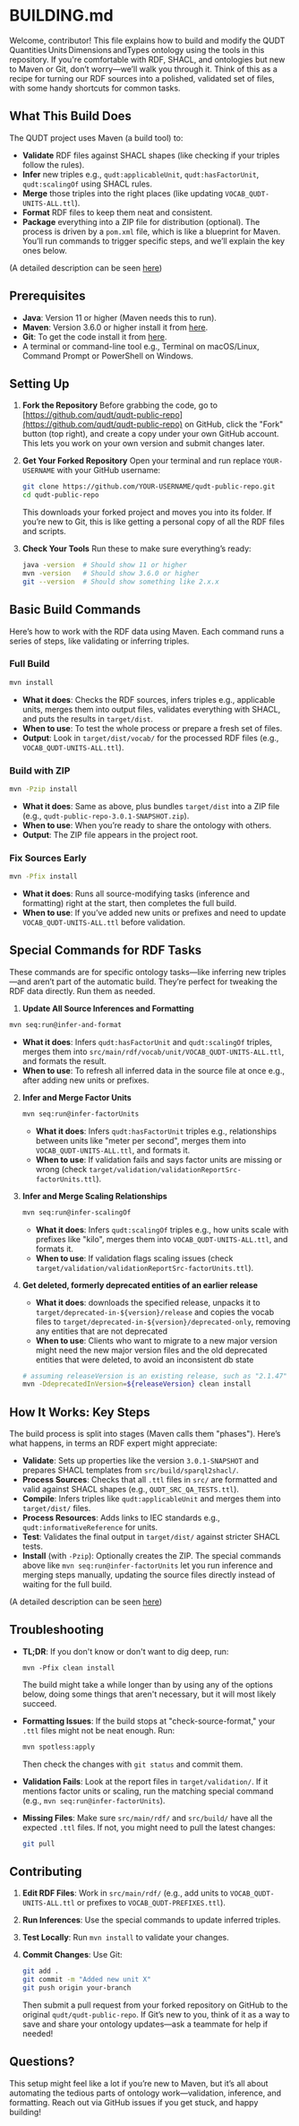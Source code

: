 # BUILDING.md

Welcome, contributor! This file explains how to build and modify the QUDT Quantities Units Dimensions andTypes
ontology using the tools in this repository. If you're comfortable with RDF, SHACL, and ontologies but new to Maven or Git, don’t worry—we’ll walk you through it. Think of this as a recipe for turning our RDF sources into a polished, validated set of files, with some handy shortcuts for common tasks.

## What This Build Does

The QUDT project uses Maven (a build tool) to:
- **Validate** RDF files against SHACL shapes (like checking if your triples follow the rules).
- **Infer** new triples e.g., `qudt:applicableUnit`, `qudt:hasFactorUnit`, `qudt:scalingOf` using SHACL rules.
- **Merge** those triples into the right places (like updating `VOCAB_QUDT-UNITS-ALL.ttl`).
- **Format** RDF files to keep them neat and consistent.
- **Package** everything into a ZIP file for distribution (optional).
The process is driven by a `pom.xml` file, which is like a blueprint for Maven. You’ll run commands to trigger specific steps, and we’ll explain the key ones below.

(A detailed description can be seen [here](https://github.com/qudt/qudt-public-repo/wiki/QUDT_Build_Execution_Flow))

## Prerequisites

- **Java**: Version 11 or higher (Maven needs this to run).
- **Maven**: Version 3.6.0 or higher install it from [here](https://maven.apache.org/download.cgi).
- **Git**: To get the code install it from [here](https://git-scm.com/downloads).
- A terminal or command-line tool e.g., Terminal on macOS/Linux, Command Prompt or PowerShell on Windows.

## Setting Up

1. **Fork the Repository**
   Before grabbing the code, go to [https://github.com/qudt/qudt-public-repo](https://github.com/qudt/qudt-public-repo) on GitHub, click the "Fork" button (top right), and create a copy under your own GitHub account. This lets you work on your own version and submit changes later.
2. **Get Your Forked Repository**
   Open your terminal and run replace `YOUR-USERNAME` with your GitHub username:

   ```bash
   git clone https://github.com/YOUR-USERNAME/qudt-public-repo.git
   cd qudt-public-repo
   ```

   This downloads your forked project and moves you into its folder. If you’re new to Git, this is like getting a personal copy of all the RDF files and scripts.

3. **Check Your Tools**
   Run these to make sure everything’s ready:

   ```bash
   java -version  # Should show 11 or higher
   mvn -version   # Should show 3.6.0 or higher
   git --version  # Should show something like 2.x.x
   ```

## Basic Build Commands

Here’s how to work with the RDF data using Maven. Each command runs a series of steps, like validating or inferring triples.

### Full Build

```bash
mvn install
```

- **What it does**: Checks the RDF sources, infers triples e.g., applicable units, merges them into output files, validates everything with SHACL, and puts the results in `target/dist`.
- **When to use**: To test the whole process or prepare a fresh set of files.
- **Output**: Look in `target/dist/vocab/` for the processed RDF files (e.g., `VOCAB_QUDT-UNITS-ALL.ttl`).

### Build with ZIP

```bash
mvn -Pzip install
```

- **What it does**: Same as above, plus bundles `target/dist` into a ZIP file (e.g., `qudt-public-repo-3.0.1-SNAPSHOT.zip`).
- **When to use**: When you’re ready to share the ontology with others.
- **Output**: The ZIP file appears in the project root.

### Fix Sources Early

```bash
mvn -Pfix install
```

- **What it does**: Runs all source-modifying tasks (inference and formatting) right at the start, then completes the full build.
- **When to use**: If you’ve added new units or prefixes and need to update `VOCAB_QUDT-UNITS-ALL.ttl` before validation.

## Special Commands for RDF Tasks

These commands are for specific ontology tasks—like inferring new triples—and aren’t part of the automatic build. They’re perfect for tweaking the RDF data directly. Run them as needed.
1. **Update All Source Inferences and Formatting**

```bash
mvn seq:run@infer-and-format
```

- **What it does**: Infers `qudt:hasFactorUnit` and `qudt:scalingOf` triples, merges them into `src/main/rdf/vocab/unit/VOCAB_QUDT-UNITS-ALL.ttl`, and formats the result.
- **When to use**: To refresh all inferred data in the source file at once e.g., after adding new units or prefixes.

2. **Infer and Merge Factor Units**

   ```bash
   mvn seq:run@infer-factorUnits
   ```

   - **What it does**: Infers `qudt:hasFactorUnit` triples e.g., relationships between units like "meter per second", merges them into `VOCAB_QUDT-UNITS-ALL.ttl`, and formats it.
   - **When to use**: If validation fails and says factor units are missing or wrong (check `target/validation/validationReportSrc-factorUnits.ttl`).
3. **Infer and Merge Scaling Relationships**

   ```bash
   mvn seq:run@infer-scalingOf
   ```

   - **What it does**: Infers `qudt:scalingOf` triples e.g., how units scale with prefixes like "kilo", merges them into `VOCAB_QUDT-UNITS-ALL.ttl`, and formats it.
   - **When to use**: If validation flags scaling issues (check `target/validation/validationReportSrc-factorUnits.ttl`).
4. **Get deleted, formerly deprecated entities of an earlier release**
   - **What it does**: downloads the specified release, unpacks it to `target/deprecated-in-${version}/release` and copies the vocab files to `target/deprecated-in-${version}/deprecated-only`, removing any entities that are not deprecated
   - **When to use**: Clients who want to migrate to a new major version might need the new major version files and the old deprecated entities that were deleted, to avoid an inconsistent db state

   ```bash
   # assuming releaseVersion is an existing release, such as "2.1.47"
   mvn -DdeprecatedInVersion=${releaseVersion} clean install
   ```

## How It Works: Key Steps

The build process is split into stages (Maven calls them "phases"). Here’s what happens, in terms an RDF expert might appreciate:
- **Validate**: Sets up properties like the version `3.0.1-SNAPSHOT` and prepares SHACL templates from `src/build/sparql2shacl/`.
- **Process Sources**: Checks that all `.ttl` files in `src/` are formatted and valid against SHACL shapes (e.g., `QUDT_SRC_QA_TESTS.ttl`).
- **Compile**: Infers triples like `qudt:applicableUnit` and merges them into `target/dist/` files.
- **Process Resources**: Adds links to IEC standards e.g., `qudt:informativeReference` for units.
- **Test**: Validates the final output in `target/dist/` against stricter SHACL tests.
- **Install** (with `-Pzip`): Optionally creates the ZIP.
The special commands above like `mvn seq:run@infer-factorUnits` let you run inference and merging steps manually, updating the source files directly instead of waiting for the full build.

(A detailed description can be seen [here](https://github.com/qudt/qudt-public-repo/wiki/QUDT_Build_Execution_Flow))

## Troubleshooting

- **TL;DR**: If you don't know or don't want to dig deep, run:

  ```
  mvn -Pfix clean install
  ```

  The build might take a while longer than by using any of the options below, doing some things that aren't necessary, but it will most likely succeed.

- **Formatting Issues**: If the build stops at "check-source-format," your `.ttl` files might not be neat enough. Run:

  ```bash
  mvn spotless:apply
  ```

  Then check the changes with `git status` and commit them.

- **Validation Fails**: Look at the report files in `target/validation/`. If it mentions factor units or scaling, run the matching special command (e.g., `mvn seq:run@infer-factorUnits`).

- **Missing Files**: Make sure `src/main/rdf/` and `src/build/` have all the expected `.ttl` files. If not, you might need to pull the latest changes:

  ```bash
  git pull
  ```

## Contributing

1. **Edit RDF Files**: Work in `src/main/rdf/` (e.g., add units to `VOCAB_QUDT-UNITS-ALL.ttl` or prefixes to `VOCAB_QUDT-PREFIXES.ttl`).
2. **Run Inferences**: Use the special commands to update inferred triples.
3. **Test Locally**: Run `mvn install` to validate your changes.
4. **Commit Changes**: Use Git:

   ```bash
   git add .
   git commit -m "Added new unit X"
   git push origin your-branch
   ```

   Then submit a pull request from your forked repository on GitHub to the original `qudt/qudt-public-repo`.
   If Git’s new to you, think of it as a way to save and share your ontology updates—ask a teammate for help if needed!

## Questions?

This setup might feel like a lot if you’re new to Maven, but it’s all about automating the tedious parts of ontology work—validation, inference, and formatting. Reach out via GitHub issues if you get stuck, and happy building!
